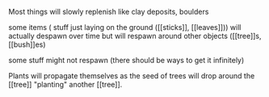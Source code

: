 Most things will slowly replenish like clay deposits, boulders

some items ( stuff just laying on the ground ([[sticks]], [[leaves]])) will actually despawn over time but will respawn around other objects ([[tree]]s, [[bush]]es)

some stuff might not respawn (there should be ways to get it infinitely)

Plants will propagate themselves as the seed of trees will drop around the [[tree]] "planting" another [[tree]].